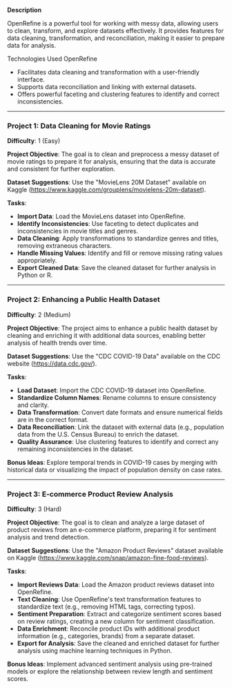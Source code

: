 **Description**

OpenRefine is a powerful tool for working with messy data, allowing users to clean, transform, and explore datasets effectively. It provides features for data cleaning, transformation, and reconciliation, making it easier to prepare data for analysis. 

Technologies Used
OpenRefine

- Facilitates data cleaning and transformation with a user-friendly interface.
- Supports data reconciliation and linking with external datasets.
- Offers powerful faceting and clustering features to identify and correct inconsistencies.

---

### Project 1: Data Cleaning for Movie Ratings
**Difficulty**: 1 (Easy)

**Project Objective**: The goal is to clean and preprocess a messy dataset of movie ratings to prepare it for analysis, ensuring that the data is accurate and consistent for further exploration.

**Dataset Suggestions**: Use the "MovieLens 20M Dataset" available on Kaggle (https://www.kaggle.com/grouplens/movielens-20m-dataset).

**Tasks**:
- **Import Data**: Load the MovieLens dataset into OpenRefine.
- **Identify Inconsistencies**: Use faceting to detect duplicates and inconsistencies in movie titles and genres.
- **Data Cleaning**: Apply transformations to standardize genres and titles, removing extraneous characters.
- **Handle Missing Values**: Identify and fill or remove missing rating values appropriately.
- **Export Cleaned Data**: Save the cleaned dataset for further analysis in Python or R.

---

### Project 2: Enhancing a Public Health Dataset
**Difficulty**: 2 (Medium)

**Project Objective**: The project aims to enhance a public health dataset by cleaning and enriching it with additional data sources, enabling better analysis of health trends over time.

**Dataset Suggestions**: Use the "CDC COVID-19 Data" available on the CDC website (https://data.cdc.gov/).

**Tasks**:
- **Load Dataset**: Import the CDC COVID-19 dataset into OpenRefine.
- **Standardize Column Names**: Rename columns to ensure consistency and clarity.
- **Data Transformation**: Convert date formats and ensure numerical fields are in the correct format.
- **Data Reconciliation**: Link the dataset with external data (e.g., population data from the U.S. Census Bureau) to enrich the dataset.
- **Quality Assurance**: Use clustering features to identify and correct any remaining inconsistencies in the dataset.

**Bonus Ideas**: Explore temporal trends in COVID-19 cases by merging with historical data or visualizing the impact of population density on case rates.

---

### Project 3: E-commerce Product Review Analysis
**Difficulty**: 3 (Hard)

**Project Objective**: The goal is to clean and analyze a large dataset of product reviews from an e-commerce platform, preparing it for sentiment analysis and trend detection.

**Dataset Suggestions**: Use the "Amazon Product Reviews" dataset available on Kaggle (https://www.kaggle.com/snap/amazon-fine-food-reviews).

**Tasks**:
- **Import Reviews Data**: Load the Amazon product reviews dataset into OpenRefine.
- **Text Cleaning**: Use OpenRefine's text transformation features to standardize text (e.g., removing HTML tags, correcting typos).
- **Sentiment Preparation**: Extract and categorize sentiment scores based on review ratings, creating a new column for sentiment classification.
- **Data Enrichment**: Reconcile product IDs with additional product information (e.g., categories, brands) from a separate dataset.
- **Export for Analysis**: Save the cleaned and enriched dataset for further analysis using machine learning techniques in Python.

**Bonus Ideas**: Implement advanced sentiment analysis using pre-trained models or explore the relationship between review length and sentiment scores.

